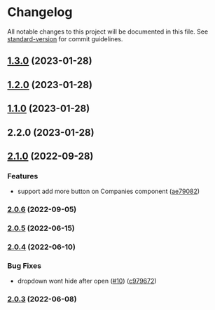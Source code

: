 # Changelog

All notable changes to this project will be documented in this file. See [standard-version](https://github.com/conventional-changelog/standard-version) for commit guidelines.

## [1.3.0](https://github.com/flowerfine/scaleph-gatsby-theme/compare/v1.2.0...v1.3.0) (2023-01-28)

## [1.2.0](https://github.com/flowerfine/scaleph-gatsby-theme/compare/v1.1.0...v1.2.0) (2023-01-28)

## [1.1.0](https://github.com/flowerfine/scaleph-gatsby-theme/compare/v2.2.0...v1.1.0) (2023-01-28)

## 2.2.0 (2023-01-28)

## [2.1.0](https://github.com/opensumi/gatsby-theme/compare/v2.0.6...v2.1.0) (2022-09-28)

### Features

- support add more button on Companies component ([ae79082](https://github.com/opensumi/gatsby-theme/commit/ae7908206d54f78988d53c8bd5d360ad7dc579c9))

### [2.0.6](https://github.com/opensumi/gatsby-theme/compare/v2.0.5...v2.0.6) (2022-09-05)

### [2.0.5](https://github.com/opensumi/gatsby-theme/compare/v2.0.4...v2.0.5) (2022-06-15)

### [2.0.4](https://github.com/opensumi/gatsby-theme/compare/v2.0.3...v2.0.4) (2022-06-10)

### Bug Fixes

- dropdown wont hide after open ([#10](https://github.com/opensumi/gatsby-theme/issues/10)) ([c979672](https://github.com/opensumi/gatsby-theme/commit/c97967253946714263a2482ea908c0b68fc2a8d6))

### [2.0.3](https://github.com/opensumi/gatsby-theme/compare/v2.0.2...v2.0.3) (2022-06-08)
